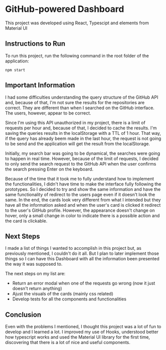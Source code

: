 # GitHub-powered Dashboard

This project was developed using React, Typescipt and elements from Material UI

## Instructions to Run

To run this project, run the following command in the root folder of the application:
```
npm start
```

## Important Information

I had some difficulties understanding the query structure of the GitHub API and, because of that, I'm not sure the results for the repositories are correct. They are different than when I searched on the GitHub interface. The users, however, appear to be correct.

Since I'm using this API unauthorized in my project, there is a limit of requests per hour and, because of that, I decided to cache the results.
I'm saving the queries results in the localStorage with a TTL of 1 hour. That way, if the query has already beem made in the last hour, the request is not going to be send and the application will get the result from the localStorage.

Initially, my search bar was going to be dynamical, the searches were going to happen in real time. However, because of the limit of requests, I decided to only send the search request to the GitHub API when the user confirms the search pressing Enter on the keyboard.

Because of the time that it took me to fully understand how to implement the functionalities, I didn't have time to make the interface fully following the prototypes. So I decided to try and show the same information and have the same functionality of redirect to the users page even if it doesn't look the same.
In the end, the cards look very different from what I intended but they have all the information asked and when the user's card is clicked it redirect to the user's GitHub profile. However, the appearance doesn't change on hover, only a small change in color to indicate there is a possible action and the card is clickable.

## Next Steps

I made a list of things I wanted to accomplish in this project but, as previously mentioned, I couldn't do it all. But I plan to later implement those things so I can have this Dashboard with all the information been presented the way it was supposed to.

The next steps on my list are:
 - Return an error modal when one of the requests go wrong (now it just doesn't return anything)
 - Ajust the visuals of the cards (mainly css related)
 - Develop tests for all the components and functionalities 

## Conclusion

Even with the problems I mentioned, I thought this project was a lot of fun to develop and I learned a lot.
I improved my use of Hooks, understood better how typescript works and used the Material UI library for the first time, discovering that there is a lot of nice and useful components. 

